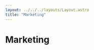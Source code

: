 ```yaml
---
layout: ../../../layouts/Layout.astro
title: "Marketing"
---
```

<div class="container">
  <h1>Marketing</h1>
  <div class="grid">
  </div>
</div>
